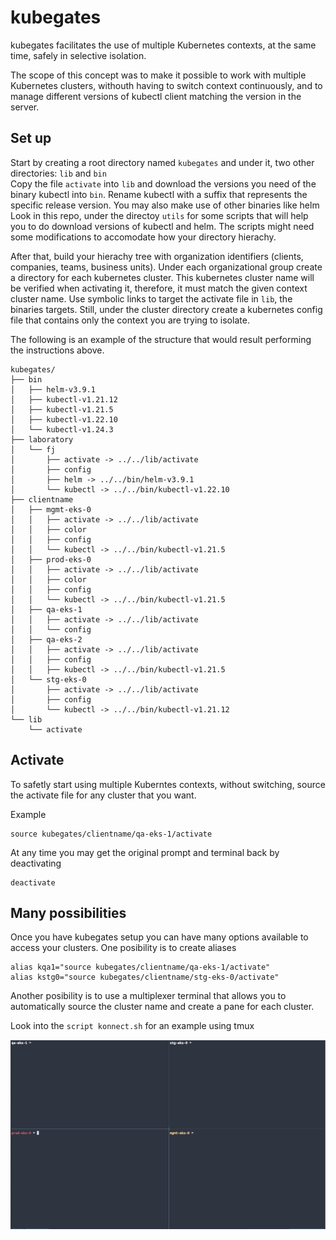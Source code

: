 # kubegates

kubegates facilitates the use of multiple Kubernetes contexts, at the same time, safely in selective isolation.

The scope of this concept was to make it possible to work with multiple Kubernetes clusters, withouth having to switch context continuously, and to manage different versions of kubectl client matching the version in the server.

## Set up

Start by creating a root directory named `kubegates` and under it, two other directories: `lib` and `bin`</br>
Copy the file `activate` into `lib` and download the versions you need of the binary kubectl into `bin`. Rename kubectl with a suffix that represents the specific release version. You may also make use of other binaries like helm</br>
Look in this repo, under the directoy `utils` for some scripts that will help you to do download versions of kubectl and helm. The scripts might need some modifications to accomodate how your directory hierachy.

After that, build your hierachy tree with organization identifiers (clients, companies, teams, business units). Under each organizational group create a directory for each kubernetes cluster. This kubernetes cluster name will be verified when activating it, therefore, it must match the given context cluster name. Use symbolic links to target the activate file in `lib`, the binaries targets.
Still, under the cluster directory create a kubernetes config file that contains only the context you are trying to isolate.

The following is an example of the structure that would result performing the instructions above.

```
kubegates/
├── bin
│   ├── helm-v3.9.1
│   ├── kubectl-v1.21.12
│   ├── kubectl-v1.21.5
│   ├── kubectl-v1.22.10
│   └── kubectl-v1.24.3
├── laboratory
│   └── fj
│       ├── activate -> ../../lib/activate
│       ├── config
│       ├── helm -> ../../bin/helm-v3.9.1
│       └── kubectl -> ../../bin/kubectl-v1.22.10
├── clientname
│   ├── mgmt-eks-0
│   │   ├── activate -> ../../lib/activate
│   │   ├── color
│   │   ├── config
│   │   └── kubectl -> ../../bin/kubectl-v1.21.5
│   ├── prod-eks-0
│   │   ├── activate -> ../../lib/activate
│   │   ├── color
│   │   ├── config
│   │   └── kubectl -> ../../bin/kubectl-v1.21.5
│   ├── qa-eks-1
│   │   ├── activate -> ../../lib/activate
│   │   └── config
│   ├── qa-eks-2
│   │   ├── activate -> ../../lib/activate
│   │   ├── config
│   │   ├── kubectl -> ../../bin/kubectl-v1.21.5
│   └── stg-eks-0
│       ├── activate -> ../../lib/activate
│       ├── config
│       └── kubectl -> ../../bin/kubectl-v1.21.12
└── lib
    └── activate
```

## Activate

To safetly start using multiple Kuberntes contexts, without switching, source the activate file for any cluster that you want.

Example

```
source kubegates/clientname/qa-eks-1/activate
```

At any time you may get the original prompt and terminal back by deactivating

```
deactivate
```

## Many possibilities

Once you have kubegates setup you can have many options available to access your clusters.
One posibility is to create aliases

```
alias kqa1="source kubegates/clientname/qa-eks-1/activate"
alias kstg0="source kubegates/clientname/stg-eks-0/activate"
```

Another posibility is to use a multiplexer terminal that allows you to automatically source the cluster name and create a pane for each cluster.

Look into the `script konnect.sh` for an example using tmux

![Alt text](assets/kubegates_tmux.png?raw=true "kubegates tmux")
